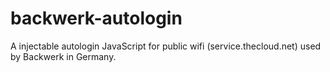 # backwerk-autologin
A injectable autologin JavaScript for public wifi (service.thecloud.net) used by Backwerk in Germany.
